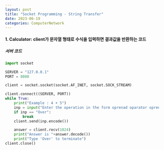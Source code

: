 ```yaml
---
layout: post
title: "Socket Programming - String Transfer"
date: 2023-06-19
categories: ComputerNetwork
---
```


<!-- prettier-ignore-start -->

#### 1. Calculator: client가 문자열 형태로 수식을 입력하면 결과값을 반환하는 코드
##### 서버 코드

<!-- prettier-ignore-end -->

```python
import socket

SERVER = "127.0.0.1"
PORT = 8080

client = socket.socket(socket.AF_INET, socket.SOCK_STREAM)

client.connect((SERVER, PORT))
while True:
    print("Example : 4 + 5")
    inp = input("Enter the operation in the form oprenad oparator oprenad : ")
    if inp == "Over":
        break
    client.send(inp.encode())

    answer = client.recv(1024)
    print("Answer is "+answer.decode())
    print("Type 'Over' to terminate")
client.close()
```
